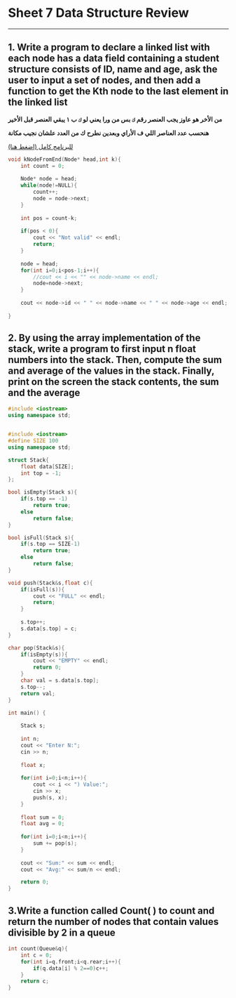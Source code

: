 # Sheet 7 Data Structure Review

---

## 1. Write a program to declare a linked list with each node has a data field containing a student structure consists of ID, name and age, ask the user to input a set of nodes, and then add a function to get the Kth node to the last element in the linked list 

**من الأخر هو عاوز يجب العنصر رقم ``ك`` بس من ورا يعني لو ``ك`` ب ١ يبقي العنصر قبل الأخير**

**هنحسب عدد العناصر اللي ف الأراي وبعدين نطرح ك من العدد علشان نجيب مكانة**

[للبرنامج كامل (اضغط هنا)](./kfromend.cpp)

```cpp
void kNodeFromEnd(Node* head,int k){
    int count = 0;
    
    Node* node = head;
    while(node!=NULL){
        count++;
        node = node->next;
    }
    
    int pos = count-k;
    
    if(pos < 0){
        cout << "Not valid" << endl;
        return;
    }
    
    node = head;
    for(int i=0;i<pos-1;i++){
        //cout << i << "" << node->name << endl;
        node=node->next;
    }
    
    cout << node->id << " " << node->name << " " << node->age << endl;
    
}
```

## 2. By using the array implementation of the stack, write a program to first input n float numbers into the stack. Then, compute the sum and average of the values in the stack. Finally, print on the screen the stack contents, the sum and the average

```cpp
#include <iostream>
using namespace std;


#include <iostream>
#define SIZE 100
using namespace std;

struct Stack{
    float data[SIZE];
    int top = -1;
};

bool isEmpty(Stack s){
    if(s.top == -1)
        return true;
    else
        return false;
}

bool isFull(Stack s){
    if(s.top == SIZE-1)
        return true;
    else
        return false;
}

void push(Stack&s,float c){
    if(isFull(s)){
        cout << "FULL" << endl;
        return;
    }
    
    s.top++;
    s.data[s.top] = c;
}

char pop(Stack&s){
    if(isEmpty(s)){
        cout << "EMPTY" << endl;
        return 0;
    }
    char val = s.data[s.top];
    s.top--;
    return val;
}

int main() {
    
    Stack s;
    
    int n;
    cout << "Enter N:";
    cin >> n;
    
    float x;
    
    for(int i=0;i<n;i++){
        cout << i << ") Value:";
        cin >> x;
        push(s, x);
    }
    
    float sum = 0;
    float avg = 0;
    
    for(int i=0;i<n;i++){
        sum += pop(s);
    }
    
    cout << "Sum:" << sum << endl;
    cout << "Avg:" << sum/n << endl;

    return 0;
}
```

## 3.Write a function called Count( ) to count and return the number of nodes that contain values divisible by 2 in a queue

```cpp
int count(Queue&q){
    int c = 0;
    for(int i=q.front;i<q.rear;i++){
        if(q.data[i] % 2==0)c++;
    }
    return c;
}
```